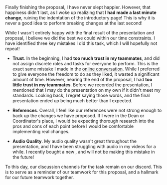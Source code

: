 
Finally finishing the proposal, I have never slept happier. However, that happiness didn't last, as I woke up realizing that **I had made a last minute change**, ruining the indentation of the introductory page! This is why it is never a good idea to perform breaking changes at the last second!

While I wasn't entirely happy with the final result of the presentation and proposal, I believe we did the best we could within our time constraints. I have identified three key mistakes I did this task, which I will hopefully not repeat!

- **Trust**. In the beginning, I had **too much trust in my teammates**, and did not assign discrete roles and tasks for everyone to perform. This is the exact same mistake I made in the [online conversation](/writing/online-conversation). While I preferred to give everyone the freedom to do as they liked, it wasted a significant amount of time. However, nearing the end of the proposal, I had **too little trust in my teammates**. Before we recorded the presentation, I mentioned that I may do the presentation on my own if it didn't meet my standards. Looking back, I regret saying those words, and the final presentation ended up being much better than I expected.

- **References**. Overall, I feel like our references were not strong enough to back up the changes we have proposed. If I were in the Dean or Coordinator's place, I would be expecting thorough research into the pros and cons of each point before I would be comfortable implementing real changes.

- **Audio Quality**. My audio quality wasn't great throughout the presentation, and I have been struggling with audio in my videos for a while. I recently bought a new , and will not be making this mistake in the future!

To this day, our discussion channels for the task remain on our discord. This is to serve as a reminder of our teamwork for this proposal, and a hallmark for our future teamwork together.